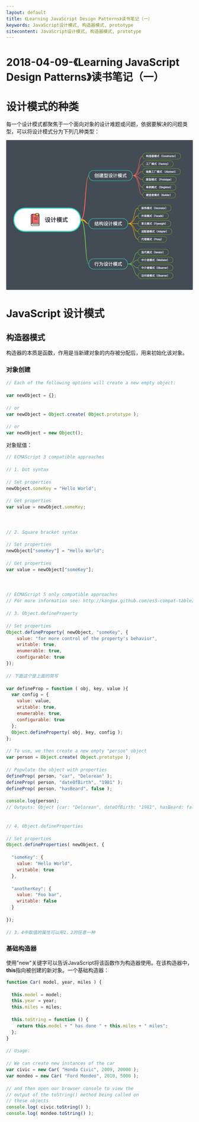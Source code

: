 ```yaml
---
layout: default
title: 《Learning JavaScript Design Patterns》读书笔记（一）
keywords: JavaScript设计模式, 构造器模式, prototype
sitecontent: JavaScript设计模式, 构造器模式, prototype
---
```



2018-04-09-《Learning JavaScript Design Patterns》读书笔记（一）
===================

# 设计模式的种类

每一个设计模式都聚焦于一个面向对象的设计难题或问题，依据要解决的问题类型，可以将设计模式分为下列几种类型：

![设计模式种类](https://raw.githubusercontent.com/wznonstop/wznonstop.github.io/master/images/2018-04-09-0.png)

# JavaScript 设计模式

## 构造器模式

构造器的本质是函数，作用是当新建对象的内存被分配后，用来初始化该对象。

### 对象创建
```javascript
// Each of the following options will create a new empty object:
 
var newObject = {};
 
// or
var newObject = Object.create( Object.prototype );
 
// or
var newObject = new Object();
```

对象赋值：
```javascript
// ECMAScript 3 compatible approaches
 
// 1. Dot syntax
 
// Set properties
newObject.someKey = "Hello World";
 
// Get properties
var value = newObject.someKey;
 
 
 
// 2. Square bracket syntax
 
// Set properties
newObject["someKey"] = "Hello World";
 
// Get properties
var value = newObject["someKey"];
 
 
 
// ECMAScript 5 only compatible approaches
// For more information see: http://kangax.github.com/es5-compat-table/
 
// 3. Object.defineProperty
 
// Set properties
Object.defineProperty( newObject, "someKey", {
    value: "for more control of the property's behavior",
    writable: true,
    enumerable: true,
    configurable: true
});
 
// 下面这个是上面的简写
 
var defineProp = function ( obj, key, value ){
  var config = {
    value: value,
    writable: true,
    enumerable: true,
    configurable: true
  };
  Object.defineProperty( obj, key, config );
};
 
// To use, we then create a new empty "person" object
var person = Object.create( Object.prototype );
 
// Populate the object with properties
defineProp( person, "car", "Delorean" );
defineProp( person, "dateOfBirth", "1981" );
defineProp( person, "hasBeard", false );
 
console.log(person);
// Outputs: Object {car: "Delorean", dateOfBirth: "1981", hasBeard: false}
 
 
// 4. Object.defineProperties
 
// Set properties
Object.defineProperties( newObject, {
 
  "someKey": {
    value: "Hello World",
    writable: true
  },
 
  "anotherKey": {
    value: "Foo bar",
    writable: false
  }
 
});
 
// 3，4中取值的属性可以用1，2的任意一种
```

### 基础构造器
使用"new"关键字可以告诉JavaScript将该函数作为构造器使用。在该构造器中，**this**指向被创建的新对象。一个基础构造器：
```javascript
function Car( model, year, miles ) {
 
  this.model = model;
  this.year = year;
  this.miles = miles;
 
  this.toString = function () {
    return this.model + " has done " + this.miles + " miles";
  };
}
 
// Usage:
 
// We can create new instances of the car
var civic = new Car( "Honda Civic", 2009, 20000 );
var mondeo = new Car( "Ford Mondeo", 2010, 5000 );
 
// and then open our browser console to view the
// output of the toString() method being called on
// these objects
console.log( civic.toString() );
console.log( mondeo.toString() );
```

